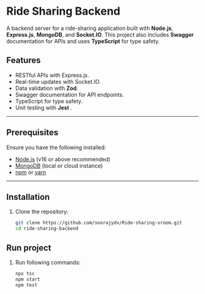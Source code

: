 # Ride Sharing Backend

A backend server for a ride-sharing application built with **Node.js**, **Express.js**, **MongoDB**, and **Socket.IO**. This project also includes **Swagger** documentation for APIs and uses **TypeScript** for type safety.


## Features

- RESTful APIs with Express.js.
- Real-time updates with Socket.IO.
- Data validation with **Zod**.
- Swagger documentation for API endpoints.
- TypeScript for type safety.
- Unit testing with **Jest** .

---

## Prerequisites

Ensure you have the following installed:

- [Node.js](https://nodejs.org/) (v16 or above recommended)
- [MongoDB](https://www.mongodb.com/) (local or cloud instance)
- [npm](https://www.npmjs.com/) or [yarn](https://yarnpkg.com/)

---

## Installation

1. Clone the repository:
   ```bash
   git clone https://github.com/soorajydv/Ride-sharing-vroom.git
   cd ride-sharing-backend

## Run project

1. Run following commands:
   ```bash
   npx tsc
   npm start
   npm test
